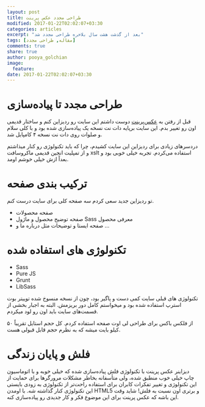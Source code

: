 ```yaml
---
layout: post
title: طراحی مجدد عکس پرینت
modified: 2017-01-22T02:02:07+03:30
categories: articles
excerpt: "بعد از گذشت هشت سال بلاخره طراحی مجدد شد"
tags: [مقاله, طراحی مجدد]
comments: true
share: true
author: pooya_golchian
image:
  feature:
date: 2017-01-22T02:02:07+03:30
---
```



# طراحی مجدد تا پیاده‌سازی

قبل از رفتن به [عکس‌پرینت][1] دوست داشتم این سایت رو ردیزاین کنم و ساختار قدیمی اون رو تغییر بدم. این سایت برپایه دات نت نسخه یک پیاده‌سازی شده بود و با کلی سلام و صلوات روی دات نت نسخه ۴ کامپایل شد.

دردسرهای زیادی برای ردیزاین این سایت کشیدم، چرا که باید تکنولوژی رو کنار میذاشتم و از تمپلیت انجین قدیمی ماکروسافت xslt استفاده می‌کردم. تجربه خیلی خوبی بود و بعداً ازش خیلی خوشم اومد.


#  ترکیب بندی صفحه

تو ردیزاین جدید سعی کردم سه صفحه کلی برای سایت درست کنم.

* صفحه محصولات
* صفحه توضیح محصول و ماژول Sass معرفی محصول
* صفحه ایستا و توضیحات مثل درباره ما و …

# تکنولوژی های استفاده شده

* Sass
* Pure JS
* Grunt
* LibSass

تکنولوژی های قبلی سایت کمی دست و پاگیر بود، چون از نسخه منسوخ شده توییتر بوت استرپ استفاده شده بود و میخواستم کامل دور بریزمش. البته به اجبار بخشی از قسمت‌های سایت باید اون رو لود میکردم.

از فلکس باکس برای طراحی لی اوت صفحه استفاده کردم. کل حجم استایل تقریباً ۵۰ کیلو بایت میشه که به نظرم حجم قابل قبولی هست.

# فلش و پایان زندگی

دیزاینر عکس پرینت با تکنولوژی فلش پیاده‌سازی شده که خیلی خوبه و با اتوماسیون چاپ خیلی خوب منطبق شده، ولی متأسفانه بخاطر مشکلات مرورگرها برای حمایت از این تکنولوژی و تغییر تفکرات کابران برای استفاده راحت‌تر از تکنولوژی به زودی بایستی این تکنولوژی کنار گذاشته شه.
با اومدن HTML5  و برتری اون نسبت به فلش! شاید وقت این باشه که عکس پرینت برای این موضوع فکر و کار جدیدی رو پیاده‌سازی کنه.



[1]: http://axprint.com